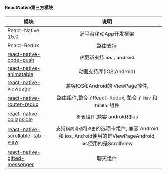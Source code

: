 #### ReactNative第三方模块

| 模块   |      说明
|----------|:-------------:|
| React-Native 15.0 |  跨平台移动App开发框架
| React-Redux |    路由支持
| [react-native-code-push](https://github.com/Microsoft/react-native-code-push) | 热更新支持 ios , android
| [react-native-animatable](https://github.com/oblador/react-native-animatable) | 动画支持库(IOS,Android)
| [react-native-viewpager](https://github.com/race604/react-native-viewpager) | 兼容IOS和Android的 ViewPage控件,
| [react-native-router-redux](https://github.com/qwikly/react-native-router-redux) | 路由组件,整合了React-Redux, 整合了 `Nav` 和 `TabBar`组件
| [react-native-collapsible](https://github.com/oblador/react-native-collapsible) | 折叠组件,兼容 android和ios
| [react-native-scrollable-tab-view](https://github.com/brentvatne/react-native-scrollable-tab-view) | 支持`横向滑动`和`点击`的选项卡组件, 兼容 Android 和 ios, Android使用的是ViewPageAndroid, ios使用的是ScrollView
| [react-native-gifted-messenger](https://github.com/FaridSafi/react-native-gifted-messenger) | 聊天组件
